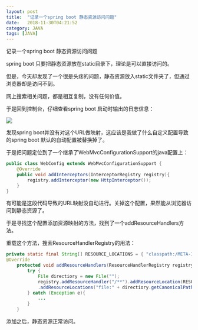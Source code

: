 ```yaml
---
layout: post
title:  "记录一个spring boot 静态资源访问问题"
date:   2018-11-30T04:21:52
category: JAVA
tags: [JAVA]
---
```


记录一个spring boot 静态资源访问问题

<p>spring boot 只要把静态资源放在static目录下，理论是可以直接访问的。</p><p>但是，今天却发现了一个很是头疼的问题，静态资源放入static文件夹了，但通过浏览器却是访问不到。</p><p>网上搜索相关问题，都是相互复制，没有任何价值。</p><p>于是回到控制台，仔细查看spring boot 启动时输出的日志信息：</p><p><img src="https://ismy1.oss-cn-qingdao.aliyuncs.com/blog/1543472454965.png" style="max-width:100%;"><br></p><p>发现spring boot并没有对这个URL做映射，这应该是我做了什么自定义配置导致的spring boot 默认的自动配置被替换掉了。</p><p>于是把问题定位到了一个继承了WebMvcConfigurationSupport的java配置上：</p>

```java
public class WebConfig extends WebMvcConfigurationSupport { 
	@Override
	public void addInterceptors(InterceptorRegistry registry){
		registry.addInterceptor(new HttpInterceptor()); 
	}
}
```

<p>有可能是这段代码导致的URL映射没自动进行。关掉这个配置，果然能从浏览器访问到静态资源了。</p><p>于是寻找这个配置添加资源映射的方法，找到了一个addResourceHandlers方法。</p><p>重载这个方法，搜索ResourceHandlerRegistry的用法：</p>

```java
private static final String[] RESOURCE_LOCATIONS = { "classpath:/META-INF/resources/", "classpath:/resources/", "classpath:/static/", "classpath:/public/" };
@Override
	protected void addResourceHandlers(ResourceHandlerRegistry registry) {
		try {
			File directiory = new File("");
			registry.addResourceHandler("/**").addResourceLocation(RESOURCE_LOCATIONS)
			.addResourceLocations("file:" + directiory.getCanonicalPath() + "/";
		} catch (Exception e){
			...
		}
	}
```

<p>添加之后，静态资源正常访问。</p><style>
<!--
 /* Font Definitions */
 @font-face
	{font-family:Helvetica;
	panose-1:2 11 6 4 2 2 2 2 2 4;
	mso-font-charset:0;
	mso-generic-font-family:swiss;
	mso-font-pitch:variable;
	mso-font-signature:-536858881 -1073711013 9 0 511 0;}
@font-face
	{font-family:"Cambria Math";
	panose-1:2 4 5 3 5 4 6 3 2 4;
	mso-font-charset:0;
	mso-generic-font-family:roman;
	mso-font-pitch:variable;
	mso-font-signature:3 0 0 0 1 0;}
@font-face
	{font-family:等线;
	panose-1:2 1 6 0 3 1 1 1 1 1;
	mso-font-alt:DengXian;
	mso-font-charset:134;
	mso-generic-font-family:auto;
	mso-font-pitch:variable;
	mso-font-signature:-1610612033 953122042 22 0 262159 0;}
@font-face
	{font-family:"\@等线";
	panose-1:2 1 6 0 3 1 1 1 1 1;
	mso-font-charset:134;
	mso-generic-font-family:auto;
	mso-font-pitch:variable;
	mso-font-signature:-1610612033 953122042 22 0 262159 0;}
 /* Style Definitions */
 p.MsoNormal, li.MsoNormal, div.MsoNormal
	{mso-style-unhide:no;
	mso-style-qformat:yes;
	mso-style-parent:"";
	margin:0cm;
	margin-bottom:.0001pt;
	text-align:justify;
	text-justify:inter-ideograph;
	mso-pagination:none;
	font-size:10.5pt;
	mso-bidi-font-size:11.0pt;
	font-family:等线;
	mso-ascii-font-family:等线;
	mso-ascii-theme-font:minor-latin;
	mso-fareast-font-family:等线;
	mso-fareast-theme-font:minor-fareast;
	mso-hansi-font-family:等线;
	mso-hansi-theme-font:minor-latin;
	mso-bidi-font-family:"Times New Roman";
	mso-bidi-theme-font:minor-bidi;
	mso-font-kerning:1.0pt;}
.MsoChpDefault
	{mso-style-type:export-only;
	mso-default-props:yes;
	font-family:等线;
	mso-bidi-font-family:"Times New Roman";
	mso-bidi-theme-font:minor-bidi;}
 /* Page Definitions */
 @page
	{mso-page-border-surround-header:no;
	mso-page-border-surround-footer:no;}
@page WordSection1
	{size:612.0pt 792.0pt;
	margin:72.0pt 90.0pt 72.0pt 90.0pt;
	mso-header-margin:36.0pt;
	mso-footer-margin:36.0pt;
	mso-paper-source:0;}
div.WordSection1
	{page:WordSection1;}
-->
</style>